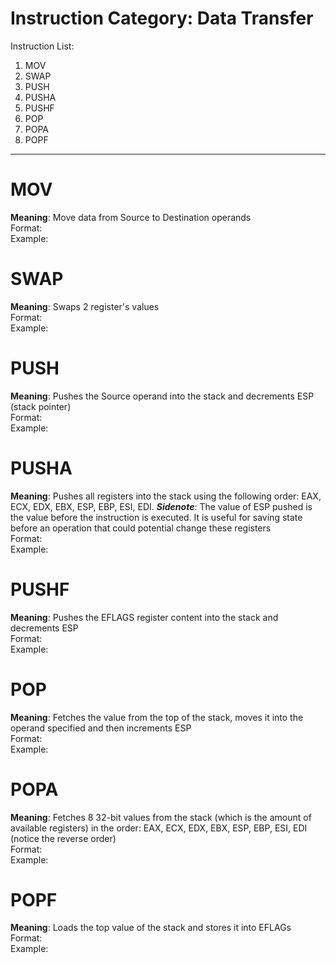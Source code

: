 # Instruction Category: **Data Transfer**  

Instruction List:  
1. MOV  
2. SWAP  
3. PUSH  
4. PUSHA  
5. PUSHF  
6. POP  
7. POPA  
8. POPF  
_____  

# **MOV**
**Meaning**:  Move data from Source to Destination operands  
Format:  
Example:  

# **SWAP**
**Meaning**: Swaps 2 register's values  
Format:  
Example:  

# **PUSH**
**Meaning**: Pushes the Source operand into the stack and decrements ESP (stack pointer)  
Format:  
Example:  

# **PUSHA**
**Meaning**: Pushes all registers into the stack using the following order: EAX, ECX, EDX, EBX, ESP, EBP, ESI, EDI. ***Sidenote***: The value of ESP pushed is the value before the instruction is executed. It is useful for saving state before an operation that could potential change these registers  
Format:  
Example:  

# **PUSHF**
**Meaning**: Pushes the EFLAGS register content into the stack and decrements ESP  
Format:  
Example:  

# **POP**
**Meaning**: Fetches the value from the top of the stack, moves it into the operand specified and then increments ESP  
Format:  
Example:  

# **POPA**
**Meaning**: Fetches 8 32-bit values from the stack (which is the amount of available registers) in the order: EAX, ECX, EDX, EBX, ESP, EBP, ESI, EDI (notice the reverse order)  
Format:  
Example:  

# **POPF**
**Meaning**: Loads the top value of the stack and stores it into EFLAGs  
Format:  
Example:  
